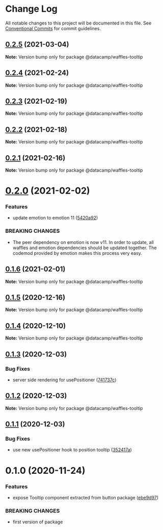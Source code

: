 # Change Log

All notable changes to this project will be documented in this file.
See [Conventional Commits](https://conventionalcommits.org) for commit guidelines.

## [0.2.5](https://github.com/datacamp/design-system/compare/@datacamp/waffles-tooltip@0.2.4...@datacamp/waffles-tooltip@0.2.5) (2021-03-04)

**Note:** Version bump only for package @datacamp/waffles-tooltip





## [0.2.4](https://github.com/datacamp/design-system/compare/@datacamp/waffles-tooltip@0.2.3...@datacamp/waffles-tooltip@0.2.4) (2021-02-24)

**Note:** Version bump only for package @datacamp/waffles-tooltip





## [0.2.3](https://github.com/datacamp/design-system/compare/@datacamp/waffles-tooltip@0.2.2...@datacamp/waffles-tooltip@0.2.3) (2021-02-19)

**Note:** Version bump only for package @datacamp/waffles-tooltip





## [0.2.2](https://github.com/datacamp/design-system/compare/@datacamp/waffles-tooltip@0.2.1...@datacamp/waffles-tooltip@0.2.2) (2021-02-18)

**Note:** Version bump only for package @datacamp/waffles-tooltip





## [0.2.1](https://github.com/datacamp/design-system/compare/@datacamp/waffles-tooltip@0.2.0...@datacamp/waffles-tooltip@0.2.1) (2021-02-16)

**Note:** Version bump only for package @datacamp/waffles-tooltip





# [0.2.0](https://github.com/datacamp/design-system/compare/@datacamp/waffles-tooltip@0.1.6...@datacamp/waffles-tooltip@0.2.0) (2021-02-02)


### Features

* update emotion to emotion 11 ([5420a92](https://github.com/datacamp/design-system/commit/5420a92))


### BREAKING CHANGES

* The peer dependency on emotion is now v11. In order to update, all waffles and emotion dependencies should be updated together. The codemod provided by emotion makes this process very easy.





## [0.1.6](https://github.com/datacamp/design-system/compare/@datacamp/waffles-tooltip@0.1.5...@datacamp/waffles-tooltip@0.1.6) (2021-02-01)

**Note:** Version bump only for package @datacamp/waffles-tooltip





## [0.1.5](https://github.com/datacamp/design-system/compare/@datacamp/waffles-tooltip@0.1.4...@datacamp/waffles-tooltip@0.1.5) (2020-12-16)

**Note:** Version bump only for package @datacamp/waffles-tooltip





## [0.1.4](https://github.com/datacamp/design-system/compare/@datacamp/waffles-tooltip@0.1.3...@datacamp/waffles-tooltip@0.1.4) (2020-12-10)

**Note:** Version bump only for package @datacamp/waffles-tooltip





## [0.1.3](https://github.com/datacamp/design-system/compare/@datacamp/waffles-tooltip@0.1.2...@datacamp/waffles-tooltip@0.1.3) (2020-12-03)


### Bug Fixes

* server side rendering for usePositioner ([741737c](https://github.com/datacamp/design-system/commit/741737c))





## [0.1.2](https://github.com/datacamp/design-system/compare/@datacamp/waffles-tooltip@0.1.1...@datacamp/waffles-tooltip@0.1.2) (2020-12-03)

**Note:** Version bump only for package @datacamp/waffles-tooltip





## [0.1.1](https://github.com/datacamp/design-system/compare/@datacamp/waffles-tooltip@0.1.0...@datacamp/waffles-tooltip@0.1.1) (2020-12-03)


### Bug Fixes

* use new usePositioner hook to position tooltip ([352417a](https://github.com/datacamp/design-system/commit/352417a))





# 0.1.0 (2020-11-24)


### Features

* expose Tooltip component extracted from button package ([ebe9d97](https://github.com/datacamp/design-system/commit/ebe9d97))


### BREAKING CHANGES

* first version of package

